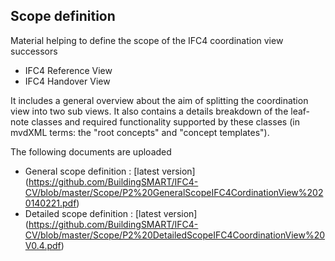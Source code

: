 ## Scope definition

Material helping to define the scope of the IFC4 coordination view successors
- IFC4 Reference View
- IFC4 Handover View

It includes a general overview about the aim of splitting the coordination view into two sub views. It also contains a details breakdown of the leaf-note classes and required functionality supported by these classes (in mvdXML terms: the "root concepts" and "concept templates").

The following documents are uploaded
- General scope definition : [latest version] (https://github.com/BuildingSMART/IFC4-CV/blob/master/Scope/P2%20GeneralScopeIFC4CordinationView%2020140221.pdf)
- Detailed scope definition : [latest version]  (https://github.com/BuildingSMART/IFC4-CV/blob/master/Scope/P2%20DetailedScopeIFC4CoordinationView%20V0.4.pdf)
